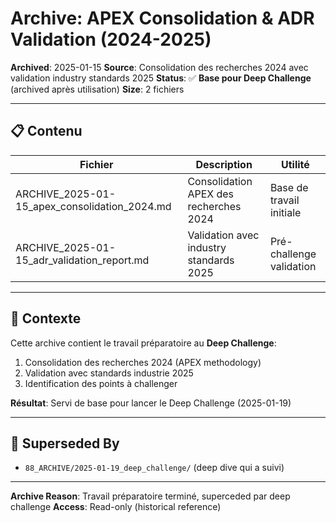 # Archive: APEX Consolidation & ADR Validation (2024-2025)

**Archived**: 2025-01-15
**Source**: Consolidation des recherches 2024 avec validation industry standards 2025
**Status**: ✅ **Base pour Deep Challenge** (archived après utilisation)
**Size**: 2 fichiers

---

## 📋 Contenu

| Fichier | Description | Utilité |
|---------|-------------|---------|
| ARCHIVE_2025-01-15_apex_consolidation_2024.md | Consolidation APEX des recherches 2024 | Base de travail initiale |
| ARCHIVE_2025-01-15_adr_validation_report.md | Validation avec industry standards 2025 | Pré-challenge validation |

---

## 🎯 Contexte

Cette archive contient le travail préparatoire au **Deep Challenge**:
1. Consolidation des recherches 2024 (APEX methodology)
2. Validation avec standards industrie 2025
3. Identification des points à challenger

**Résultat**: Servi de base pour lancer le Deep Challenge (2025-01-19)

---

## 🔗 Superseded By

- `88_ARCHIVE/2025-01-19_deep_challenge/` (deep dive qui a suivi)

---

**Archive Reason**: Travail préparatoire terminé, superceded par deep challenge
**Access**: Read-only (historical reference)
